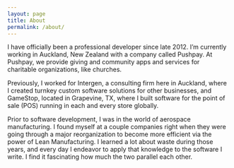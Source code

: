 ```yaml
---
layout: page
title: About
permalink: /about/
---
```


I have officially been a professional developer since late 2012. I’m currently working in Auckland, New Zealand with a company called Pushpay. At Pushpay, we provide giving and community apps and services for charitable organizations, like churches.

Previously, I worked for Intergen, a consulting firm here in Auckland, where I created turnkey custom software solutions for other businesses, and GameStop, located in Grapevine, TX, where I built software for the point of sale (POS) running in each and every store globally.

Prior to software development, I was in the world of aerospace manufacturing. I found myself at a couple companies right when they were going through a major reorganization to become more efficient via the power of Lean Manufacturing. I learned a lot about waste during those years, and every day I endeavor to apply that knowledge to the software I write. I find it fascinating how much the two parallel each other.